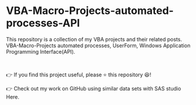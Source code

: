 # VBA-Macro-Projects-automated-processes-API
This repository is a collection of my VBA projects and their related posts. VBA-Macro-Projects automated processes, UserForm, Windows Application Programming Interface(API).










</br>

👉 If you find this project useful, please ⭐ this repository 😆!

👉 Check out my work on GitHub using similar data sets with SAS studio Here.
